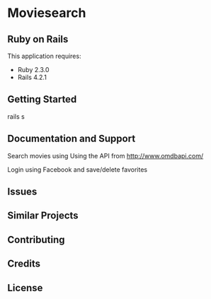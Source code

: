 Moviesearch
================

Ruby on Rails
-------------

This application requires:

- Ruby 2.3.0
- Rails 4.2.1

Getting Started
---------------

rails s

Documentation and Support
-------------------------

Search movies using Using the API from http://www.omdbapi.com/

Login using Facebook and save/delete favorites

Issues
-------------

Similar Projects
----------------

Contributing
------------

Credits
-------

License
-------
